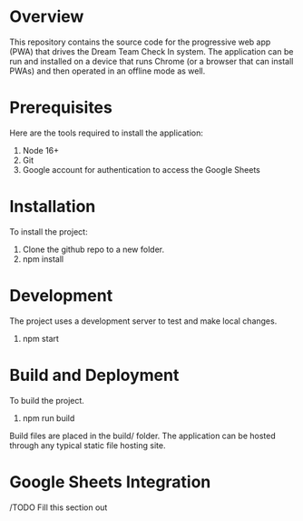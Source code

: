 # Overview

This repository contains the source code for the progressive web app (PWA) that drives the Dream Team Check In system. The application can be run and installed on a device that runs Chrome (or a browser that can install PWAs) and then operated in an offline mode as well.

# Prerequisites

Here are the tools required to install the application:

1. Node 16+
2. Git
3. Google account for authentication to access the Google Sheets

# Installation

To install the project:

1. Clone the github repo to a new folder.
2. npm install

# Development

The project uses a development server to test and make local changes.

1. npm start


# Build and Deployment

To build the project.

1. npm run build

Build files are placed in the build/ folder. The application can be hosted through any typical static file hosting site.


# Google Sheets Integration

/TODO Fill this section out